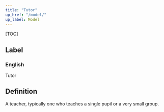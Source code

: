 ```yaml
---
title: "Tutor"
up_href: "/model/"
up_label: Model
---
```


[TOC]

## Label

### English
Tutor


## Definition
A teacher, typically one who teaches a single pupil or a very small group. 


    
